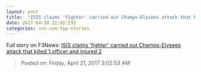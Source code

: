 ```yaml
---
layout: post
title:  "ISIS claims 'fighter' carried out Champs-Elysees attack that killed 1 officer and injured 2"
date: 2017-04-20 22:02:53Z
categories: cnn-com-top-stories
---
```





Full story on F3News: [ISIS claims 'fighter' carried out Champs-Elysees attack that killed 1 officer and injured 2](http://www.f3nws.com/n/RCjJzG)

> Posted on: Friday, April 21, 2017 3:02:53 AM
